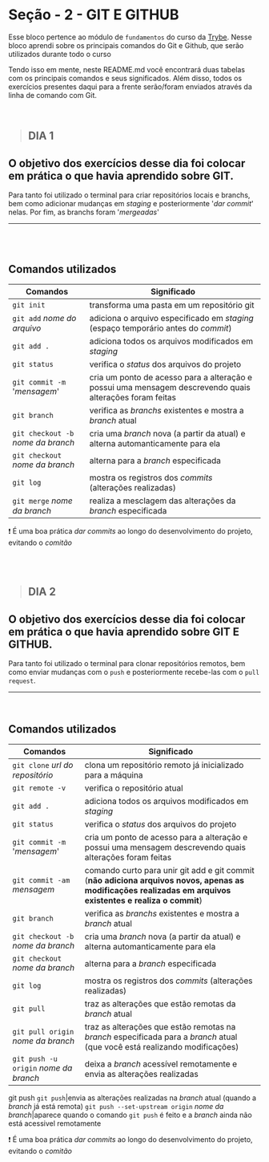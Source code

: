 # Seção - 2 - GIT E GITHUB

Esse bloco pertence ao módulo de `fundamentos` do curso da [Trybe](https://www.betrybe.com/). Nesse bloco aprendi sobre os principais comandos do Git e Github, que serão utilizados durante todo o curso

Tendo isso em mente, neste README.md você encontrará duas tabelas com os principais comandos e seus significados. Além disso, todos os exercícios presentes daqui para a frente serão/foram enviados através da linha de comando com Git.

<br>

> ##  DIA 1

## O objetivo dos exercícios desse dia foi colocar em prática o que havia aprendido sobre GIT.

Para tanto foi utilizado o terminal para criar repositórios locais e branchs, bem como adicionar mudanças em *staging* e posteriormente '*dar commit*' nelas. Por fim, as branchs foram '*mergeadas*'

---

<br>
<br>

## Comandos utilizados

Comandos|Significado
---|---
`git init`|transforma uma pasta em um repositório git
`git add` *nome do arquivo*|adiciona o arquivo especificado em *staging* (espaço temporário antes do *commit*)
`git add .`|adiciona todos os arquivos modificados em *staging*
`git status`|verifica o *status* dos arquivos do projeto
`git commit -m` '*mensagem*'|cria um ponto de acesso para a alteração e possui uma mensagem descrevendo quais alterações foram feitas
`git branch`|verifica as *branchs* existentes e mostra a *branch* atual
`git checkout -b` *nome da branch*|cria uma *branch* nova (a partir da atual) e alterna automanticamente para ela
`git checkout` *nome da branch*|alterna para a *branch* especificada
`git log`|mostra os registros dos *commits* (alterações realizadas)
`git merge` *nome da branch*|realiza a mesclagem das alterações da *branch* especificada


:exclamation: É uma boa prática *dar commits* ao longo do desenvolvimento do projeto, evitando o *comitão*  

<br>
<br>

> ## DIA 2

## O objetivo dos exercícios desse dia foi colocar em prática o que havia aprendido sobre GIT E GITHUB.

Para tanto foi utilizado o terminal para clonar repositórios remotos, bem como enviar mudanças com o `push` e posteriormente recebe-las com o `pull request`.

---

<br>

## Comandos utilizados

Comandos|Significado
---|---
`git clone` *url do repositório*|clona um repositório remoto já inicializado para a máquina
`git remote -v`|verifica o repositório atual
`git add .`|adiciona todos os arquivos modificados em *staging*
`git status`|verifica o *status* dos arquivos do projeto
`git commit -m` '*mensagem*'|cria um ponto de acesso para a alteração e possui uma mensagem descrevendo quais alterações foram feitas
`git commit -am` *mensagem*|comando curto para unir git add e git commit (**não adiciona arquivos novos, apenas as modificações realizadas em arquivos existentes e realiza o commit**)
`git branch`|verifica as *branchs* existentes e mostra a *branch* atual
`git checkout -b` *nome da branch*|cria uma *branch* nova (a partir da atual) e alterna automanticamente para ela
`git checkout` *nome da branch*|alterna para a *branch* especificada
`git log`|mostra os registros dos *commits* (alterações realizadas)
`git pull`|traz as alterações que estão remotas da *branch* atual
`git pull origin` *nome da branch*|traz as alterações que estão remotas na *branch* especificada para a *branch* atual (que você está realizando modificações)
`git push -u origin` *nome da branch*|deixa a *branch* acessível remotamente e envia as alterações realizadas
git push
`git push`|envia as alterações realizadas na *branch* atual (quando a *branch* já está remota)
`git push --set-upstream origin` *nome da branch*|aparece quando o comando `git push` é feito e a *branch* ainda não está acessivel remotamente




:exclamation: É uma boa prática *dar commits* ao longo do desenvolvimento do projeto, evitando o *comitão*  


